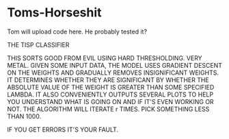 # Toms-Horseshit
Tom will upload code here. He probably tested it?

THE TISP CLASSIFIER

THIS SORTS GOOD FROM EVIL USING HARD THRESHOLDING. VERY METAL.
GIVEN SOME INPUT DATA, THE MODEL USES GRADIENT DESCENT ON THE WEIGHTS AND GRADUALLY REMOVES INSIGNIFICANT WEIGHTS.
IT DETERMINES WHETHER THEY ARE SIGNIFICANT BY WHETHER THE ABSOLUTE VALUE OF THE WEIGHT IS GREATER THAN SOME SPECIFIED LAMBDA.
IT ALSO CONVENIENTLY OUTPUTS SEVERAL PLOTS TO HELP YOU UNDERSTAND WHAT IS GOING ON AND IF IT'S EVEN WORKING OR NOT.
THE ALGORITHM WILL ITERATE r TIMES. PICK SOMETHING LESS THAN 1000.

IF YOU GET ERRORS IT'S YOUR FAULT.
